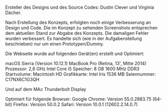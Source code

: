 Ersteller des Designs und des Source Codes: Dustin Clever und Virginia Dächer.

Nach Erstellung des Konzepts, erfolgten noch einige Verbesserung an Design und Code. Die im Konzept zu sehenden Screenshots entsprechen dem aktuellen Stand zur Abgabe des Konzepts. Die damaligen Fehler wurden verbessert. Es handelte sich (wie in der Aufgabenstellung beschrieben) nur um einen Prototypen/Dummy.

Die Webseite wurde auf folgenden Gerät(en) erstellt und Optimiert:

macOS Sierra (Version 10.12.1)
MacBook Pro (Retina, 13', Mitte 2014)
Prozessor: 2,6 GHz Intel Core i5
Speicher: 8 GB 1600 MHz DDR3
Startvolume: Macintosh HD
Grafikkarte: Intel Iris 1536 MB
Seiennummer: C17NX6C1G3QH

Und auf dem MAc Thunderbolt Display

Optimiert für folgende Browser:
Google Chrome: Version 55.0.2883.75 (64-bit)
Firefox: Version 50.0.2
Safari: Version 10.0.1 (12602.2.14.0.7)
